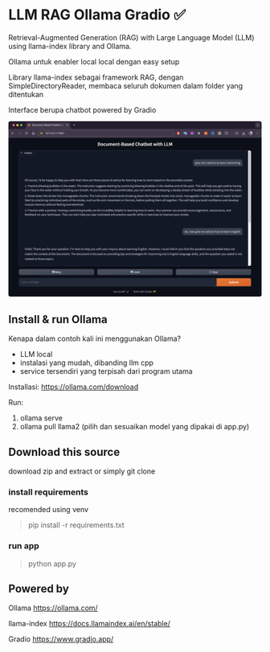 # LLM RAG Ollama Gradio ✅

Retrieval-Augmented Generation (RAG) with Large Language Model (LLM) using llama-index library and Ollama.

Ollama untuk enabler local local dengan easy setup

Library llama-index sebagai framework RAG, dengan SimpleDirectoryReader, membaca seluruh dokumen dalam folder yang ditentukan

Interface berupa chatbot powered by Gradio

![alt text](https://github.com/brifeb/LLM-RAG-Ollama-Gradio/blob/main/img/Screenshot.png?raw=true)

## Install & run Ollama

Kenapa dalam contoh kali ini menggunakan Ollama?

- LLM local
- instalasi yang mudah, dibanding llm cpp
- service tersendiri yang terpisah dari program utama

Installasi: <https://ollama.com/download>

Run:

1. ollama serve
2. ollama pull llama2 (pilih dan sesuaikan model yang dipakai di app.py)

## Download this source

download zip and extract or simply git clone

### install requirements

recomended using venv

> pip install -r requirements.txt

### run app

> python app.py

## Powered by

Ollama <https://ollama.com/>

llama-index <https://docs.llamaindex.ai/en/stable/>

Gradio <https://www.gradio.app/>
